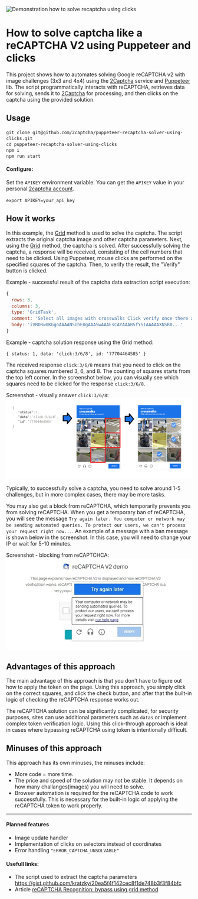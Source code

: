 ![Demonstration how to solve recaptcha using clicks](<./media/bypass_recaptcha_v2.gif>)

# How to solve captcha like a reCAPTCHA V2 using Puppeteer and clicks

This project shows how to automates solving Google reCAPTCHA v2 with image challenges (3x3 and 4x4) using the [2Captcha] service and [Puppeteer] lib. The script programmatically interacts with reCAPTCHA, retrieves data for solving, sends it to  [2Captcha] for processing, and then clicks on the captcha using the provided solution.

<!-- If you are using Python, then we also have a similar example for Python + Selenium, the example is located in the repository [reCAPTCHA Solver Using 2Captcha and Selenium]. -->

## Usage

```
git clone git@github.com/2captcha/puppeteer-recaptcha-solver-using-clicks.git
cd puppeteer-recaptcha-solver-using-clicks
npm i
npm run start
```

#### Configure:
Set the `APIKEY` environment variable. You can get the `APIKEY` value in your personal [2captcha account].

`export APIKEY=your_api_key`

## How it works

In this example, the [Grid] method is used to solve the captcha. The script extracts the original captcha image and other captcha parameters. Next, using the [Grid] method, the captcha is solved. After successfully solving the captcha, a response will be received, consisting of the cell numbers that need to be clicked. Using Puppeteer, mouse clicks are performed on the specified squares of the captcha. Then, to verify the result, the "Verify" button is clicked.

Example - successful result of the captcha data extraction script execution:
```js
{
  rows: 3,
  columns: 3,
  type: 'GridTask',
  comment: 'Select all images with crosswalks Click verify once there are none left',
  body: 'iVBORw0KGgoAAAANSUhEUgAAASwAAAEsCAYAAAB5fY51AAAAAXNSR0...'
}
```

Example - captcha solution response using the Grid method:

```
{ status: 1, data: 'click:3/6/8', id: '77704464585' }
```

The received response `click:3/6/8` means that you need to click on the captcha squares numbered 3, 6, and 8. The counting of squares starts from the top left corner. In the screenshot below, you can visually see which squares need to be clicked for the response `click:3/6/8`.


Screenshot - visually answer `click:3/6/8`:
![Visually answer](./media/grid_answer.png)

Typically, to successfully solve a captcha, you need to solve around 1-5 challenges, but in more complex cases, there may be more tasks. 

You may also get a block from reCAPTCHA, which temporarily prevents you from solving reCAPTCHA.
When you get a temporary ban of reCAPTCHA, you will see the message `Try again later. You computer or network may be sending automated queries. To protect our users, we can't process your request right now...`.
An example of a message with a ban message is shown below in the screenshot.
In this case, you will need to change your IP or wait for 5-10 minutes.

Screenshot - blocking from reCAPTCHCA:
![reCAPTCHA ddos message](./media/recaptcha_dos_message.jpg)

## Advantages of this approach
The main advantage of this approach is that you don't have to figure out how to apply the token on the page.
Using this approach, you simply click on the correct squares, and click the check button, and after that the built-in logic of checking the reCAPTCHA response works out. 

The reCAPTCHA solution can be significantly complicated, for security purposes, sites can use additional parameters such as `datas` or implement complex token verification logic.
Using this click-through approach is ideal in cases where bypassing reCAPTCHA using token is intentionally difficult.

## Minuses of this approach
This approach has its own minuses, the minuses include:
- More code = more time.
- The price and speed of the solution may not be stable. It depends on how many  challanges(images) you will need to solve.  
- Browser automation is required for the reCAPTCHA code to work successfully. This is necessary for the built-in logic of applying the reCAPTCHA token to work properly.

---


#### Planned features
- Image update handler
- Implementation of clicks on selectors instead of coordinates
- Error handling `"ERROR_CAPTCHA_UNSOLVABLE"`

#### Usefull links:

- The script used to extract the captcha parameters https://gist.github.com/kratzky/20ea5f4f142cec8f1de748b3f3f84bfc
- Article [reCAPTCHA Recognition: bypass using grid method](https://2captcha.com/blog/recaptcha-recognition-using-grid-method)

[2Captcha]: https://2captcha.com/
[2captcha account]: https://2captcha.com/enterpage
[Grid]: https://2captcha.com/2captcha-api#grid
[Puppeteer]: https://pptr.dev/
[reCAPTCHA Solver Using 2Captcha and Selenium]: https://github.com/2captcha/recaptcha-solver-using-grid
